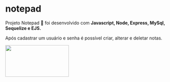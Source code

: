 # notepad

Projeto Notepad 📓 foi desenvolvido com <strong>Javascript, Node, Express, MySql, Sequelize e EJS.</strong>

Após cadastrar um usuário e senha é possível criar, alterar e deletar notas.

<img src="https://j.gifs.com/99YBXP.gif" width="200" height="100" />
